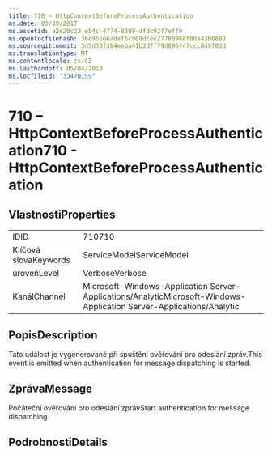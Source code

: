 ```yaml
---
title: 710 – HttpContextBeforeProcessAuthentication
ms.date: 03/30/2017
ms.assetid: a2e20c23-e54c-4774-8809-dfdc92f7eff9
ms.openlocfilehash: 36c9b666adef6c908dcec27788968f00a43b0888
ms.sourcegitcommit: 3d5d33f384eeba41b2dff79d096f47ccc8d8f03d
ms.translationtype: MT
ms.contentlocale: cs-CZ
ms.lasthandoff: 05/04/2018
ms.locfileid: "33470159"
---
```

# <a name="710---httpcontextbeforeprocessauthentication"></a><span data-ttu-id="e5d3d-102">710 – HttpContextBeforeProcessAuthentication</span><span class="sxs-lookup"><span data-stu-id="e5d3d-102">710 - HttpContextBeforeProcessAuthentication</span></span>
## <a name="properties"></a><span data-ttu-id="e5d3d-103">Vlastnosti</span><span class="sxs-lookup"><span data-stu-id="e5d3d-103">Properties</span></span>  
  
|||  
|-|-|  
|<span data-ttu-id="e5d3d-104">ID</span><span class="sxs-lookup"><span data-stu-id="e5d3d-104">ID</span></span>|<span data-ttu-id="e5d3d-105">710</span><span class="sxs-lookup"><span data-stu-id="e5d3d-105">710</span></span>|  
|<span data-ttu-id="e5d3d-106">Klíčová slova</span><span class="sxs-lookup"><span data-stu-id="e5d3d-106">Keywords</span></span>|<span data-ttu-id="e5d3d-107">ServiceModel</span><span class="sxs-lookup"><span data-stu-id="e5d3d-107">ServiceModel</span></span>|  
|<span data-ttu-id="e5d3d-108">úroveň</span><span class="sxs-lookup"><span data-stu-id="e5d3d-108">Level</span></span>|<span data-ttu-id="e5d3d-109">Verbose</span><span class="sxs-lookup"><span data-stu-id="e5d3d-109">Verbose</span></span>|  
|<span data-ttu-id="e5d3d-110">Kanál</span><span class="sxs-lookup"><span data-stu-id="e5d3d-110">Channel</span></span>|<span data-ttu-id="e5d3d-111">Microsoft-Windows-Application Server-Applications/Analytic</span><span class="sxs-lookup"><span data-stu-id="e5d3d-111">Microsoft-Windows-Application Server-Applications/Analytic</span></span>|  
  
## <a name="description"></a><span data-ttu-id="e5d3d-112">Popis</span><span class="sxs-lookup"><span data-stu-id="e5d3d-112">Description</span></span>  
 <span data-ttu-id="e5d3d-113">Tato událost je vygenerované při spuštění ověřování pro odeslání zpráv.</span><span class="sxs-lookup"><span data-stu-id="e5d3d-113">This event is emitted when authentication for message dispatching is started.</span></span>  
  
## <a name="message"></a><span data-ttu-id="e5d3d-114">Zpráva</span><span class="sxs-lookup"><span data-stu-id="e5d3d-114">Message</span></span>  
 <span data-ttu-id="e5d3d-115">Počáteční ověřování pro odeslání zpráv</span><span class="sxs-lookup"><span data-stu-id="e5d3d-115">Start authentication for message dispatching</span></span>  
  
## <a name="details"></a><span data-ttu-id="e5d3d-116">Podrobnosti</span><span class="sxs-lookup"><span data-stu-id="e5d3d-116">Details</span></span>
